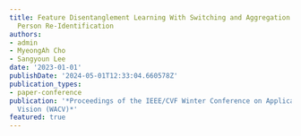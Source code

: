 ```yaml
---
title: Feature Disentanglement Learning With Switching and Aggregation for Video-Based
  Person Re-Identification
authors:
- admin
- MyeongAh Cho
- Sangyoun Lee
date: '2023-01-01'
publishDate: '2024-05-01T12:33:04.660578Z'
publication_types:
- paper-conference
publication: '*Proceedings of the IEEE/CVF Winter Conference on Applications of Computer
  Vision (WACV)*'
featured: true
---
```

